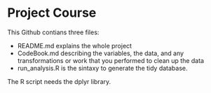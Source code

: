 # Project Course

This Github contians three files:
+ README.md explains the whole project
+ CodeBook.md describing the variables, the data, and any transformations or work that you performed to clean up the data
+ run_analysis.R is the sintaxy to generate the tidy database.
 
The R script needs the dplyr library.
